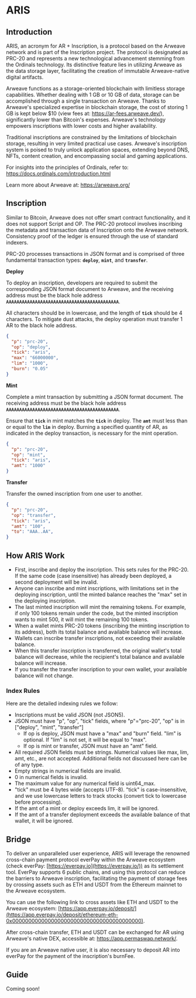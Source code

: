 # **ARIS**

## Introduction

ARIS, an acronym for AR + Inscription, is a protocol based on the Arweave network and is part of the Inscription project. The protocol is designated as PRC-20 and represents a new technological advancement stemming from the Ordinals technology. Its distinctive feature lies in utilizing Arweave as the data storage layer, facilitating the creation of immutable Arweave-native digital artifacts.

Arweave functions as a storage-oriented blockchain with limitless storage capabilities. Whether dealing with 1 GB or 10 GB of data, storage can be accomplished through a single transaction on Arweave. Thanks to Arweave's specialized expertise in blockchain storage, the cost of storing 1 GB is kept below $10 (view fees at: https://ar-fees.arweave.dev/), significantly lower than Bitcoin's expenses. Arweave's technology empowers inscriptions with lower costs and higher availability.

Traditional inscriptions are constrained by the limitations of blockchain storage, resulting in very limited practical use cases. Arweave's inscription system is poised to truly unlock application spaces, extending beyond DNS, NFTs, content creation, and encompassing social and gaming applications.

For insights into the principles of Ordinals, refer to: https://docs.ordinals.com/introduction.html

Learn more about Arweave at: https://arweave.org/

## Inscription

Similar to Bitcoin, Arweave does not offer smart contract functionality, and it does not support Script and OP. The PRC-20 protocol involves inscribing the metadata and transaction data of Inscription onto the Arweave network. Consistency proof of the ledger is ensured through the use of standard indexers.

PRC-20 processes transactions in JSON format and is comprised of three fundamental transaction types: **`deploy`**, **`mint`**, and **`transfer`**.

**Deploy**

To deploy an inscription, developers are required to submit the corresponding JSON format document to Arweave, and the receiving address must be the black hole address **`AAAAAAAAAAAAAAAAAAAAAAAAAAAAAAAAAAAAAAAAAAA`**.

All characters should be in lowercase, and the length of **`tick`** should be 4 characters. To mitigate dust attacks, the deploy operation must transfer 1 AR to the black hole address.

```Json
{ 
  "p": "prc-20",
  "op": "deploy",
  "tick": "aris",
  "max": "66000000",
  "lim": "1000",
  "burn": "0.05"
}
```

**Mint**

Complete a mint transaction by submitting a JSON format document. The receiving address must be the black hole address **`AAAAAAAAAAAAAAAAAAAAAAAAAAAAAAAAAAAAAAAAAAA`**.

Ensure that **`tick`** in mint matches the **`tick`** in deploy. The **`amt`** must less than or equal to the **`lim`** in deploy. Burning a specified quantity of AR, as indicated in the deploy transaction, is necessary for the mint operation.

```Json
{ 
  "p": "prc-20",
  "op": "mint",
  "tick": "aris",
  "amt": "1000"
}
```

**Transfer**

Transfer the owned inscription from one user to another.

```Json
{ 
  "p": "prc-20",
  "op": "transfer",
  "tick": "aris",
  "amt": "100",
  "to": "AAA..AA",
}
```

## How ARIS Work

- First, inscribe and deploy the inscription. This sets rules for the PRC-20. If the same code (case insensitive) has already been deployed, a second deployment will be invalid.
- Anyone can inscribe and mint inscriptions, with limitations set in the deploying inscription, until the minted balance reaches the "max" set in the deploying inscription.
- The last minted inscription will mint the remaining tokens. For example, if only 100 tokens remain under the code, but the minted inscription wants to mint 500, it will mint the remaining 100 tokens.
- When a wallet mints PRC-20 tokens (inscribing the minting inscription to its address), both its total balance and available balance will increase.
- Wallets can inscribe transfer inscriptions, not exceeding their available balance.
- When this transfer inscription is transferred, the original wallet's total balance will decrease, while the recipient's total balance and available balance will increase.
- If you transfer the transfer inscription to your own wallet, your available balance will not change.

### Index Rules

Here are the detailed indexing rules we follow:

- Inscriptions must be valid JSON (not JSON5).
- JSON must have "p", "op", "tick" fields, where "p"="prc-20", "op" is in ["deploy", "mint", "transfer"]
    - If op is deploy, JSON must have a "max" and "burn" field. "lim" is optional. If "lim" is not set, it will be equal to "max".
    - If op is mint or transfer, JSON must have an "amt" field.
- All required JSON fields must be strings. Numerical values like max, lim, amt, etc., are not accepted. Additional fields not discussed here can be of any type.
- Empty strings in numerical fields are invalid.
- 0 in numerical fields is invalid.
- The maximum value for any numerical field is uint64_max.
- "tick" must be 4 bytes wide (accepts UTF-8). "tick" is case-insensitive, and we use lowercase letters to track stocks (convert tick to lowercase before processing).
- If the amt of a mint or deploy exceeds lim, it will be ignored.
- If the amt of a transfer deployment exceeds the available balance of that wallet, it will be ignored.

## Bridge

To deliver an unparalleled user experience, ARIS will leverage the renowned cross-chain payment protocol everPay within the Arweave ecosystem (check everPay: [https://everpay.io](https://everpay.io/)) as its settlement tool. EverPay supports 6 public chains, and using this protocol can reduce the barriers to Arweave inscription, facilitating the payment of storage fees by crossing assets such as ETH and USDT from the Ethereum mainnet to the Arweave ecosystem.

You can use the following link to cross assets like ETH and USDT to the Arweave ecosystem: [https://app.everpay.io/deposit/](https://app.everpay.io/deposit/ethereum-eth-0x0000000000000000000000000000000000000000).

After cross-chain transfer, ETH and USDT can be exchanged for AR using Arweave's native DEX, accessible at: https://app.permaswap.network/.

If you are an Arweave native user, it is also necessary to deposit AR into everPay for the payment of the inscription's burnFee.

## Guide

Coming soon!

